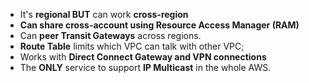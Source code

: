 - It's **regional BUT** can work **cross-region**
- **Can share cross-account using Resource Access Manager (RAM)**
- Can **peer Transit Gateways** across regions.
- **Route Table** limits which VPC can talk with other VPC;
- Works with **Direct Connect Gateway and VPN connections**
- The **ONLY** service to support **IP Multicast** in the whole AWS.